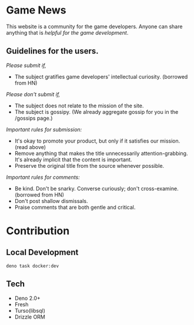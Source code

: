 # Game News

This website is a community for the game developers. Anyone can share anything that is _helpful for the game
development_.

## Guidelines for the users.

_Please submit if,_

- The subject gratifies game developers' intellectual curiosity. (borrowed from HN)

_Please don't submit if,_

- The subject does not relate to the mission of the site.
- The subject is gossipy. (We already aggregate gossip for you in the /gossips page.)

_Important rules for submission:_

- It's okay to promote your product, but only if it satisfies our mission. (read above)
- Remove anything that makes the title unnecessarily attention-grabbing. It's already implicit that the content is
  important.
- Preserve the original title from the source whenever possible.

_Important rules for comments:_

- Be kind. Don't be snarky. Converse curiously; don't cross-examine. (borrowed from HN)
- Don't post shallow dismissals.
- Praise comments that are both gentle and critical.

# Contribution

## Local Development

```
deno task docker:dev
```

## Tech

- Deno 2.0+
- Fresh
- Turso(libsql)
- Drizzle ORM
